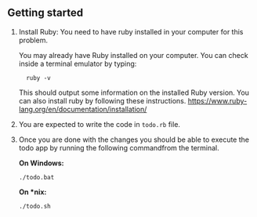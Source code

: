 ## Getting started

1. Install Ruby: You need to have ruby installed in your computer for this problem.

	You may already have Ruby installed on your computer. You can check inside a terminal emulator by typing:

	```
	  ruby -v
	```
	This should output some information on the installed Ruby version.
	You can also install ruby by following these instructions. https://www.ruby-lang.org/en/documentation/installation/

2. You are expected to write the code in `todo.rb` file.

3. Once you are done with the changes you should be able to execute the todo app by running the following commandfrom the terminal.

   **On Windows:**

   ```
   ./todo.bat
   ```
	 
   **On \*nix:**

   ```
   ./todo.sh
   ```

